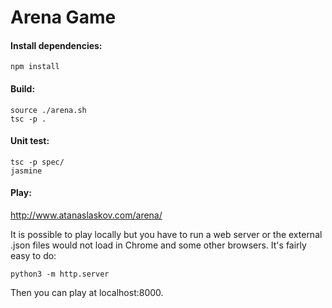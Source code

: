 Arena Game
==========

#### Install dependencies:
```
npm install
```

#### Build:
```
source ./arena.sh
tsc -p .
```

#### Unit test:
```
tsc -p spec/
jasmine
```

#### Play:
http://www.atanaslaskov.com/arena/

It is possible to play locally but you have to run a web server
or the external .json files would not load in Chrome and some other browsers.
It's fairly easy to do:

```
python3 -m http.server
```
Then you can play at localhost:8000.
